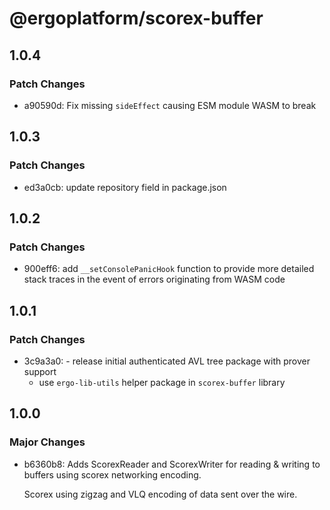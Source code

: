 # @ergoplatform/scorex-buffer

## 1.0.4

### Patch Changes

- a90590d: Fix missing `sideEffect` causing ESM module WASM to break

## 1.0.3

### Patch Changes

- ed3a0cb: update repository field in package.json

## 1.0.2

### Patch Changes

- 900eff6: add `__setConsolePanicHook` function to provide more detailed stack traces in the event of errors originating from WASM code

## 1.0.1

### Patch Changes

- 3c9a3a0: - release initial authenticated AVL tree package with prover support
  - use `ergo-lib-utils` helper package in `scorex-buffer` library

## 1.0.0

### Major Changes

- b6360b8: Adds ScorexReader and ScorexWriter for reading & writing to buffers using scorex networking encoding.

  Scorex using zigzag and VLQ encoding of data sent over the wire.
